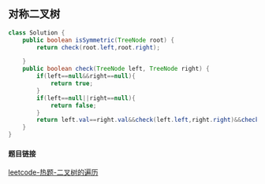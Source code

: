 ## 对称二叉树
```java
class Solution {
    public boolean isSymmetric(TreeNode root) {
        return check(root.left,root.right);

    }
    public boolean check(TreeNode left, TreeNode right) {
        if(left==null&&right==null){
            return true;
        }
        if(left==null||right==null){
            return false;
        }
        return left.val==right.val&&check(left.left,right.right)&&check(left.right,right.left);
    }
}
```
#### 题目链接
[leetcode-热题-二叉树的遍历](https://leetcode.cn/problems/binary-tree-inorder-traversal/?envType=study-plan-v2&envId=top-100-liked)
